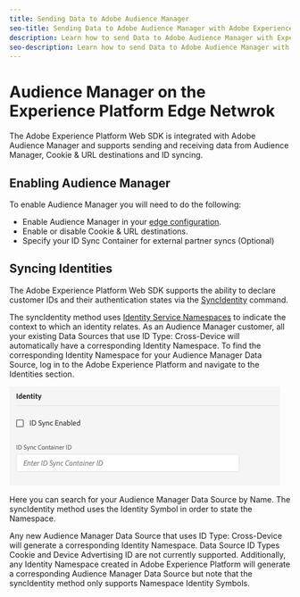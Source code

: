 ```yaml
---
title: Sending Data to Adobe Audience Manager
seo-title: Sending Data to Adobe Audience Manager with Adobe Experience Platform Web SDK
description: Learn how to send Data to Adobe Audience Manager with Experience Platform Web SDK
seo-description: Learn how to send Data to Adobe Audience Manager with Experience Platform Web SDK
---
```


# Audience Manager on the Experience Platform Edge Netwrok

The Adobe Experience Platform Web SDK is integrated with Adobe Audience Manager and supports sending and receiving data from Audience Manager, Cookie & URL destinations and ID syncing.

## Enabling Audience Manager

To enable Audience Manager you will need to do the following:

- Enable Audience Manager in your [edge configuration](../../fundamentals/edge-configuration.md).
- Enable or disable Cookie & URL destinations.
- Specify your ID Sync Container for external partner syncs (Optional)

## Syncing Identities

The Adobe Experience Platform Web SDK supports the ability to declare customer IDs and their authentication states via the [SyncIdentity](../../fundamentals/identity.md) command.

The syncIdentity method uses [Identity Service Namespaces](../../../identity/../identity-service/namespaces.md) to indicate the context to which an identity relates. As an Audience Manager customer, all your existing Data Sources that use ID Type: Cross-Device will automatically have a corresponding Identity Namespace. To find the corresponding Identity Namespace for your Audience Manager Data Source, log in to the Adobe Experience Platform and navigate to the Identities section.

![View of the Namespaces UI](../../../assets/edge_configuration_identity.png)

Here you can search for your Audience Manager Data Source by Name. The syncIdentity method uses the Identity Symbol in order to state the Namespace.

Any new Audience Manager Data Source that uses ID Type: Cross-Device will generate a corresponding Identity Namespace. Data Source ID Types Cookie and Device Advertising ID are not currently supported. Additionally, any Identity Namespace created in Adobe Experience Platform will generate a corresponding Audience Manager Data Source but note that the syncIdentity method only supports Namespace Identity Symbols.
